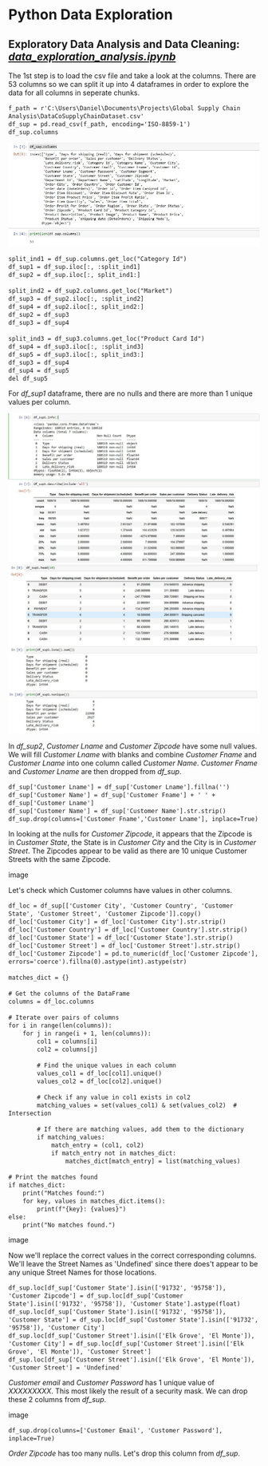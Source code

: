 # Python Data Exploration

## Exploratory Data Analysis and Data Cleaning: *[data_exploration_analysis.ipynb](https://github.com/danvuk567/Global-Supply-Chain-Analysis/blob/main/Python-Data-Exploration/data_exploration_analysis.ipynb)*

The 1st step is to load the csv file and take a look at the columns. There are 53 columns so we can split it up into 4 dataframes in order to explore the data for all columns in seperate chunks.

    f_path = r'C:\Users\Daniel\Documents\Projects\Global Supply Chain Analysis\DataCoSupplyChainDataset.csv'
    df_sup = pd.read_csv(f_path, encoding='ISO-8859-1')
    df_sup.columns

![Python_df_sup_columns.jpg](https://github.com/danvuk567/Global-Supply-Chain-Analysis/blob/main/images/Python_df_sup_columns.jpg?raw=true)

    split_ind1 = df_sup.columns.get_loc("Category Id")
    df_sup1 = df_sup.iloc[:, :split_ind1] 
    df_sup2 = df_sup.iloc[:, split_ind1:]

    split_ind2 = df_sup2.columns.get_loc("Market")
    df_sup3 = df_sup2.iloc[:, :split_ind2] 
    df_sup4 = df_sup2.iloc[:, split_ind2:]
    df_sup2 = df_sup3
    df_sup3 = df_sup4

    split_ind3 = df_sup3.columns.get_loc("Product Card Id")
    df_sup4 = df_sup3.iloc[:, :split_ind3]
    df_sup5 = df_sup3.iloc[:, split_ind3:]
    df_sup3 = df_sup4
    df_sup4 = df_sup5
    del df_sup5

For *df_sup1* dataframe, there are no nulls and there are more than 1 unique values per column. 

![Python_df_sup1_info1.jpg](https://github.com/danvuk567/Global-Supply-Chain-Analysis/blob/main/images/Python_df_sup1_info1.jpg?raw=true)
![Python_df_sup1_info2.jpg](https://github.com/danvuk567/Global-Supply-Chain-Analysis/blob/main/images/Python_df_sup1_info2.jpg?raw=true)

In *df_sup2*, *Customer Lname* and *Customer Zipcode* have some null values. We will fill *Customer Lname* with blanks and combine *Customer Fname* and *Customer Lname* into one column called *Customer Name*. *Customer Fname* and *Customer Lname* are then dropped from *df_sup*.

    df_sup['Customer Lname'] = df_sup['Customer Lname'].fillna('')
    df_sup['Customer Name'] = df_sup['Customer Fname'] + ' ' + df_sup['Customer Lname']
    df_sup['Customer Name'] = df_sup['Customer Name'].str.strip()
    df_sup.drop(columns=['Customer Fname','Customer Lname'], inplace=True)

In looking at the nulls for *Customer Zipcode*, it appears that the Zipcode is in *Customer State*, the State is in *Customer City* and the City is in *Customer Street*. The Zipcodes appear to be valid as there are 10 unique Customer Streets with the same Zipcode.

image

Let's check which Customer columns have values in other columns. 

    df_loc = df_sup[['Customer City', 'Customer Country', 'Customer State', 'Customer Street', 'Customer Zipcode']].copy()
    df_loc['Customer City'] = df_loc['Customer City'].str.strip()
    df_loc['Customer Country'] = df_loc['Customer Country'].str.strip()
    df_loc['Customer State'] = df_loc['Customer State'].str.strip()
    df_loc['Customer Street'] = df_loc['Customer Street'].str.strip()
    df_loc['Customer Zipcode'] = pd.to_numeric(df_loc['Customer Zipcode'], errors='coerce').fillna(0).astype(int).astype(str)

    matches_dict = {}

    # Get the columns of the DataFrame
    columns = df_loc.columns

    # Iterate over pairs of columns
    for i in range(len(columns)):
        for j in range(i + 1, len(columns)):
            col1 = columns[i]
            col2 = columns[j]

            # Find the unique values in each column
            values_col1 = df_loc[col1].unique()
            values_col2 = df_loc[col2].unique()

            # Check if any value in col1 exists in col2
            matching_values = set(values_col1) & set(values_col2)  # Intersection

            # If there are matching values, add them to the dictionary
            if matching_values:
                match_entry = (col1, col2)
                if match_entry not in matches_dict:
                    matches_dict[match_entry] = list(matching_values)

    # Print the matches found
    if matches_dict:
        print("Matches found:")
        for key, values in matches_dict.items():
            print(f"{key}: {values}")
    else:
        print("No matches found.")

image

Now we'll replace the correct values in the correct corresponding columns. We'll leave the Street Names as 'Undefined' since there does't appear to be any unique Street Names for those locations.

    df_sup.loc[df_sup['Customer State'].isin(['91732', '95758']), 'Customer Zipcode'] = df_sup.loc[df_sup['Customer State'].isin(['91732', '95758']), 'Customer State'].astype(float)
    df_sup.loc[df_sup['Customer State'].isin(['91732', '95758']), 'Customer State'] = df_sup.loc[df_sup['Customer State'].isin(['91732', '95758']), 'Customer City']
    df_sup.loc[df_sup['Customer Street'].isin(['Elk Grove', 'El Monte']), 'Customer City'] = df_sup.loc[df_sup['Customer Street'].isin(['Elk Grove', 'El Monte']), 'Customer Street']
    df_sup.loc[df_sup['Customer Street'].isin(['Elk Grove', 'El Monte']), 'Customer Street'] = 'Undefined'

*Customer email* and *Customer Password* has 1 unique value of *XXXXXXXXX*. This most likely the result of a security mask. We can drop these 2 columns from *df_sup*.

image

    df_sup.drop(columns=['Customer Email', 'Customer Password'], inplace=True)









*Order Zipcode* has too many nulls. Let's drop this column from *df_sup*.



